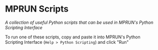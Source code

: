 # MPRUN Scripts
_A collection of useful Python scripts that can be used in MPRUN's Python Scripting Interface_

To run one of these scripts, copy and paste it into MPRUN's Python Scripting Interface (`Help > Python Scripting`) and click "Run"
